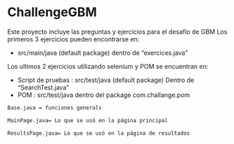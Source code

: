 # ChallengeGBM
Este proyecto incluye las preguntas y ejercicios para el desafío de GBM
Los primeros 3 ejercicios pueden encontrarse en:

- src/main/java (default package)  dentro de “exercices.java”

Los ultimos 2 ejercicios  utilizando selenium y POM se encuentran en:
- Script de pruebas : src/test/java (default package) Dentro de “SearchTest.java”
-	POM : src/test/java dentro del package com.challange.pom
```sh
Base.java = funciones generals 
```
```sh
MainPage.java= Lo que se usó en la página principal
```
```sh
ResultsPage.java= Lo que se usó en la página de resultados
```
